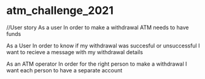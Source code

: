# atm_challenge_2021

//User story
As a user
In order to make a withdrawal 
ATM needs to have funds

As a User
In order to know if my withdrawal was succesful or unsuccessful
I want to recieve a message with my withdrawal details

As an ATM operator
In order for the right person to make a withdrawal
I want each person to have a separate account
